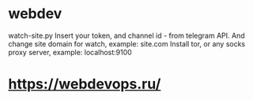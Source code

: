 # webdev

watch-site.py
Insert your token, and channel id - from telegram API.
And change site domain for watch, example: site.com
Install tor, or any socks proxy server, example: localhost:9100 
  
# https://webdevops.ru/
